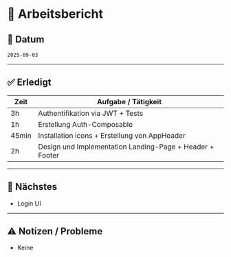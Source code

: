 # 📝 Arbeitsbericht

## 📅 Datum
`2025-09-03`

---

## ✅ Erledigt
| Zeit | Aufgabe / Tätigkeit |
|------|--------------------|
| 3h | Authentifikation via JWT + Tests |
| 1h | Erstellung Auth-Composable |
| 45min | Installation icons + Erstellung von AppHeader |
| 2h | Design und Implementation Landing-Page + Header + Footer |

---

## 🚧 Nächstes
- Login UI

---

## ⚠️ Notizen / Probleme
- Keine
